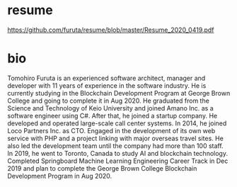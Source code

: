 # resume

https://github.com/furuta/resume/blob/master/Resume_2020_0419.pdf

# bio

Tomohiro Furuta is an experienced software architect, manager and developer with 11 years of experience in the software industry. He is currently studying in the Blockchain Development Program at George Brown College and going to complete it in Aug 2020. He graduated from the Science and Technology of Keio University and joined Amano Inc. as a software engineer using C#. After that, he joined a startup company. He developed and operated large-scale call center systems. In 2014, he joined Loco Partners Inc. as CTO. Engaged in the development of its own web service with PHP and a project linking with major overseas travel sites. He also led the development team until the company had more than 100 staff. In 2019, he went to Toronto, Canada to study AI and blockchain technology. Completed Springboard Machine Learning Engineering Career Track in Dec 2019 and plan to complete the George Brown College Blockchain Development Program in Aug 2020.

